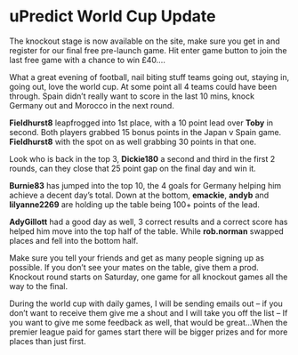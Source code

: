 # uPredict World Cup Update

The knockout stage is now available on the site, make sure you get in and register for our final free pre-launch game. Hit enter game button to join the last free game with a chance to win £40….

What a great evening of football, nail biting stuff teams going out, staying in, going out, love the world cup. At some point all 4 teams could have been through. Spain didn’t really want to score in the last 10 mins, knock Germany out and Morocco in the next round.

**Fieldhurst8** leapfrogged into 1st place, with a 10 point lead over **Toby** in second. Both players grabbed 15 bonus points in the Japan v Spain game. **Fieldhurst8** with the spot on as well grabbing 30 points in that one.

Look who is back in the top 3, **Dickie180** a second and third in the first 2 rounds, can they close that 25 point gap on the final day and win it.

**Burnie83** has jumped into the top 10, the 4 goals for Germany helping him achieve a decent day’s total. Down at the bottom, **emackie**, **andyb** and **lilyanne2269** are holding up the table being 100+ points of the lead.

**AdyGillott** had a good day as well, 3 correct results and a correct score has helped him move into the top half of the table. While **rob.norman** swapped places and fell into the bottom half.

Make sure you tell your friends and get as many people signing up as possible. If you don’t see your mates on the table, give them a prod. Knockout round starts on Saturday, one game for all knockout games all the way to the final.

During the world cup with daily games, I will be sending emails out – if you don’t want to receive them give me a shout and I will take you off the list – If you want to give me some feedback as well, that would be great…When the premier league paid for games start there will be bigger prizes and for more places than just first.